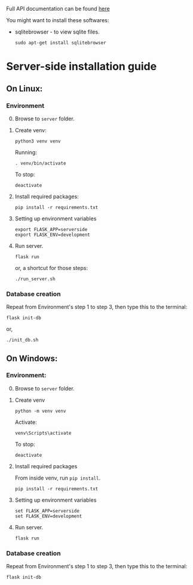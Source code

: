 Full API documentation can be found [here](https://documenter.getpostman.com/view/18981203/UVRHiiVn)

You might want to install these softwares:

- sqlitebrowser - to view sqlite files.
    ```
    sudo apt-get install sqlitebrowser
    ```

# Server-side installation guide

## On Linux:

### Environment
0. Browse to `server` folder.

1. Create venv:
    ```
    python3 venv venv
    ```

    Running:
    ```
    . venv/bin/activate
    ```

    To stop:
    ```
    deactivate
    ```

2. Install required packages:
    ```
    pip install -r requirements.txt
    ```

3. Setting up environment variables
    ```
    export FLASK_APP=serverside
    export FLASK_ENV=development
    ```

4. Run server.
    ```
    flask run
    ```

    or, a shortcut for those steps:
    ```
    ./run_server.sh
    ```

### Database creation
Repeat from Environment's step 1 to step 3, then type this to the terminal:
```
flask init-db
```

or,
```
./init_db.sh
```
## On Windows:

### Environment:
0. Browse to `server` folder.

1. Create venv
    ```
    python -m venv venv
    ```

    Activate:
    ```
    venv\Scripts\activate
    ```

    To stop:
    ```
    deactivate
    ```

2. Install required packages

    From inside venv, run `pip install`.
    ```
    pip install -r requirements.txt
    ```


3. Setting up environment variables
    ```
    set FLASK_APP=serverside
    set FLASK_ENV=development
    ```

4. Run server.
    ```
    flask run
    ```

### Database creation
Repeat from Environment's step 1 to step 3, then type this to the terminal:
```
flask init-db
```